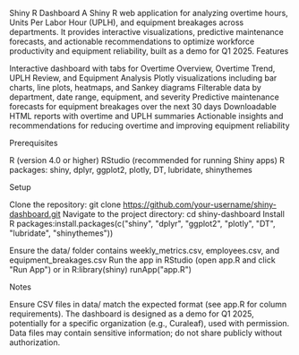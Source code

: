 Shiny R Dashboard
A Shiny R web application for analyzing overtime hours, Units Per Labor Hour (UPLH), and equipment breakages across departments. It provides interactive visualizations, predictive maintenance forecasts, and actionable recommendations to optimize workforce productivity and equipment reliability, built as a demo for Q1 2025.
Features

Interactive dashboard with tabs for Overtime Overview, Overtime Trend, UPLH Review, and Equipment Analysis
Plotly visualizations including bar charts, line plots, heatmaps, and Sankey diagrams
Filterable data by department, date range, equipment, and severity
Predictive maintenance forecasts for equipment breakages over the next 30 days
Downloadable HTML reports with overtime and UPLH summaries
Actionable insights and recommendations for reducing overtime and improving equipment reliability

Prerequisites

R (version 4.0 or higher)
RStudio (recommended for running Shiny apps)
R packages: shiny, dplyr, ggplot2, plotly, DT, lubridate, shinythemes

Setup

Clone the repository: git clone https://github.com/your-username/shiny-dashboard.git
Navigate to the project directory: cd shiny-dashboard
Install R packages:install.packages(c("shiny", "dplyr", "ggplot2", "plotly", "DT", "lubridate", "shinythemes"))


Ensure the data/ folder contains weekly_metrics.csv, employees.csv, and equipment_breakages.csv
Run the app in RStudio (open app.R and click "Run App") or in R:library(shiny)
runApp("app.R")



Notes

Ensure CSV files in data/ match the expected format (see app.R for column requirements).
The dashboard is designed as a demo for Q1 2025, potentially for a specific organization (e.g., Curaleaf), used with permission.
Data files may contain sensitive information; do not share publicly without authorization.

